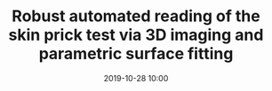 ---
layout: publication
title: Robust automated reading of the skin prick test via 3D imaging and parametric surface fitting
authors: Jesus Pineda, Raúl Vargas, Lenny A. Romero, Javier Marrugo, Jaime Meneses, and Andres G. Marrugo
date: 2019-10-28 10:00
main_url: https://journals.plos.org/plosone/article?id=10.1371/journal.pone.0223623
venue: PLOS ONE
principal: Andres Marrugo
active: true
summary: 
---